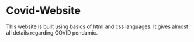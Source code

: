 # Covid-Website
This website is built using basics of html and css languages. It gives almost all details regarding COVID pendamic.
